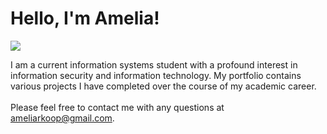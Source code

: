 # Hello, I'm Amelia!
<a href="https://www.linkedin.com/in/amelia-koop/"><img src="https://img.shields.io/badge/-LinkedIn-0072b1?&style=for-the-badge&logo=linkedin&logoColor=white" /></a>

I am a current information systems student with a profound interest in information security and information technology. My portfolio contains various projects I have completed over the course of my academic career.
<br/><br/> Please feel free to contact me with any questions at ameliarkoop@gmail.com.


